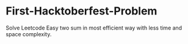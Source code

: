 # First-Hacktoberfest-Problem
Solve Leetcode Easy two sum in most efficient way with less time and space complexity.
